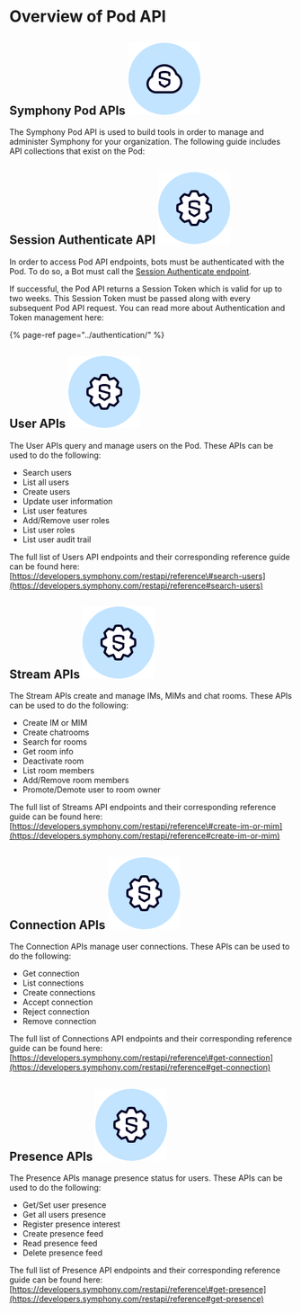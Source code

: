 # Overview of Pod API

## Symphony Pod APIs ![](../../.gitbook/assets/symphony-pod.png) 

The Symphony Pod API is used to build tools in order to manage and administer Symphony for your organization. The following guide includes API collections that exist on the Pod:

## Session Authenticate API ![](../../.gitbook/assets/symphony-api.png) 

In order to access Pod API endpoints, bots must be authenticated with the Pod. To do so, a Bot must call the [Session Authenticate endpoint](https://developers.symphony.com/restapi/reference#rsa-session-authenticate).

If successful, the Pod API returns a Session Token which is valid for up to two weeks. This Session Token must be passed along with every subsequent Pod API request. You can read more about Authentication and Token management here:

{% page-ref page="../authentication/" %}

## User APIs ![](../../.gitbook/assets/symphony-api.png) 

The User APIs query and manage users on the Pod. These APIs can be used to do the following:

* Search users
* List all users
* Create users
* Update user information
* List user features
* Add/Remove user roles
* List user roles
* List user audit trail

The full list of Users API endpoints and their corresponding reference guide can be found here: [https://developers.symphony.com/restapi/reference\#search-users](https://developers.symphony.com/restapi/reference#search-users)

## Stream APIs ![](../../.gitbook/assets/symphony-api.png) 

The Stream APIs create and manage IMs, MIMs and chat rooms. These APIs can be used to do the following:

* Create IM or MIM
* Create chatrooms
* Search for rooms
* Get room info
* Deactivate room
* List room members
* Add/Remove room members
* Promote/Demote user to room owner

The full list of Streams API endpoints and their corresponding reference guide can be found here: [https://developers.symphony.com/restapi/reference\#create-im-or-mim](https://developers.symphony.com/restapi/reference#create-im-or-mim)

## Connection APIs ![](../../.gitbook/assets/symphony-api.png) 

The Connection APIs manage user connections. These APIs can be used to do the following:

* Get connection
* List connections
* Create connections
* Accept connection
* Reject connection
* Remove connection

The full list of Connections API endpoints and their corresponding reference guide can be found here: [https://developers.symphony.com/restapi/reference\#get-connection](https://developers.symphony.com/restapi/reference#get-connection)

## Presence APIs ![](../../.gitbook/assets/symphony-api.png) 

The Presence APIs manage presence status for users. These APIs can be used to do the following:

* Get/Set user presence
* Get all users presence
* Register presence interest
* Create presence feed
* Read presence feed
* Delete presence feed

The full list of Presence API endpoints and their corresponding reference guide can be found here: [https://developers.symphony.com/restapi/reference\#get-presence](https://developers.symphony.com/restapi/reference#get-presence)

